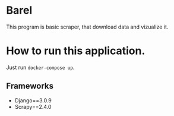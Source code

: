 # Barel
This program is basic scraper, that download data and vizualize it. 

# How to run this application.
Just run `docker-compose up`. 

## Frameworks
* Django==3.0.9
* Scrapy==2.4.0
